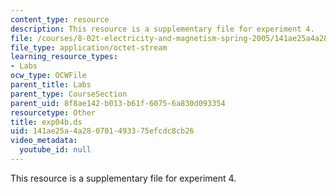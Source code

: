 ```yaml
---
content_type: resource
description: This resource is a supplementary file for experiment 4.
file: /courses/8-02t-electricity-and-magnetism-spring-2005/141ae25a4a280701493375efcdc8cb26_exp04b.ds
file_type: application/octet-stream
learning_resource_types:
- Labs
ocw_type: OCWFile
parent_title: Labs
parent_type: CourseSection
parent_uid: 8f8ae142-b013-b61f-6075-6a830d093354
resourcetype: Other
title: exp04b.ds
uid: 141ae25a-4a28-0701-4933-75efcdc8cb26
video_metadata:
  youtube_id: null
---
```

This resource is a supplementary file for experiment 4.

